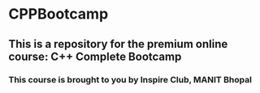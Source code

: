 # CPPBootcamp
## This is a repository for the premium online course: C++ Complete Bootcamp
### This course is brought to you by Inspire Club, MANIT Bhopal
<br>
